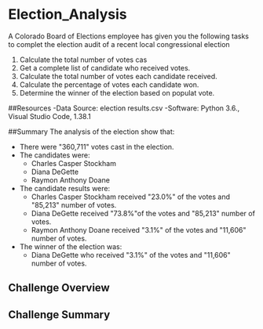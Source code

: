# Election_Analysis

A Colorado Board of Elections employee has given you the following tasks to complet the election audit of a recent local 
congressional election

1. Calculate the total number of votes cas
2. Get a complete list of candidate who received votes.
3. Calculate the total number of votes each candidate received.
4. Calculate the percentage of votes each candidate won.
5. Determine the winner of the election based on populat vote.

##Resources
-Data Source: election results.csv
-Software: Python 3.6., Visual Studio Code, 1.38.1

##Summary
The analysis of the election show that:
- There were "360,711" votes cast in the election.
- The candidates were:
    - Charles Casper Stockham
    - Diana DeGette
    - Raymon Anthony Doane
- The candidate results were:
    - Charles Casper Stockham received "23.0%" of the votes and "85,213" number of votes.
    - Diana DeGette received "73.8%"of the votes and "85,213" number of votes.
    - Raymon Anthony Doane received "3.1%" of the votes and "11,606" number of votes.
- The winner of the election was:
    - Diana DeGette who received "3.1%" of the votes and "11,606" number of votes.


## Challenge Overview

## Challenge Summary


